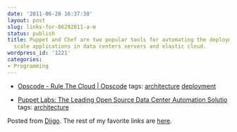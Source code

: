 ```yaml
---
date: '2011-06-28 16:37:38'
layout: post
slug: links-for-06292011-a-m
status: publish
title: Puppet and Chef are two popular tools for automating the deployment of large
  scale applications in data centers servers and elastic cloud.
wordpress_id: '1221'
categories:
- Programming
---
```



  * [Opscode - Rule The Cloud | Opscode](http://www.opscode.com/chef)
 tags:                      [architecture](http://www.diigo.com/user/eobrain/architecture)            [deployment](http://www.diigo.com/user/eobrain/deployment)


  * [Puppet Labs: The Leading Open Source Data Center Automation Solutio](http://www.puppetlabs.com)
 tags:                      [architecture](http://www.diigo.com/user/eobrain/architecture)


Posted from [Diigo](http://www.diigo.com). The rest of my favorite links are [here](http://www.diigo.com/user/eobrain).
